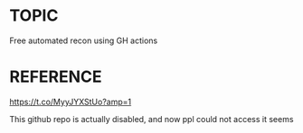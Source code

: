 # TOPIC
Free automated recon using GH actions

# REFERENCE
https://t.co/MyyJYXStUo?amp=1

This github repo is actually disabled, and now ppl could not access it seems
